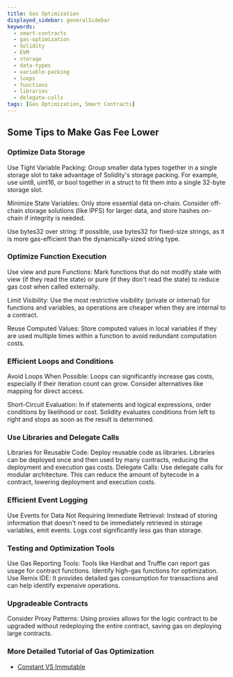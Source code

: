 ```yaml
---
title: Gas Optimization
displayed_sidebar: generalSidebar
keywords:
  - smart-contracts
  - gas-optimization
  - Solidity
  - EVM
  - storage
  - data-types
  - variable-packing
  - loops
  - functions
  - libraries
  - delegate-calls
tags: [Gas Optimization, Smart Contracts]
---
```


## Some Tips to Make Gas Fee Lower

### Optimize Data Storage
Use Tight Variable Packing: Group smaller data types together in a single storage slot to take advantage of Solidity's storage packing. For example, use uint8, uint16, or bool together in a struct to fit them into a single 32-byte storage slot.

Minimize State Variables: Only store essential data on-chain. Consider off-chain storage solutions (like IPFS) for larger data, and store hashes on-chain if integrity is needed.

Use bytes32 over string: If possible, use bytes32 for fixed-size strings, as it is more gas-efficient than the dynamically-sized string type.
### Optimize Function Execution
Use view and pure Functions: Mark functions that do not modify state with view (if they read the state) or pure (if they don't read the state) to reduce gas cost when called externally.

Limit Visibility: Use the most restrictive visibility (private or internal) for functions and variables, as operations are cheaper when they are internal to a contract.

Reuse Computed Values: Store computed values in local variables if they are used multiple times within a function to avoid redundant computation costs.
### Efficient Loops and Conditions
Avoid Loops When Possible: Loops can significantly increase gas costs, especially if their iteration count can grow. Consider alternatives like mapping for direct access.

Short-Circuit Evaluation: In if statements and logical expressions, order conditions by likelihood or cost. Solidity evaluates conditions from left to right and stops as soon as the result is determined.
### Use Libraries and Delegate Calls
Libraries for Reusable Code: Deploy reusable code as libraries. Libraries can be deployed once and then used by many contracts, reducing the deployment and execution gas costs.
Delegate Calls: Use delegate calls for modular architecture. This can reduce the amount of bytecode in a contract, lowering deployment and execution costs.
### Efficient Event Logging
Use Events for Data Not Requiring Immediate Retrieval: Instead of storing information that doesn't need to be immediately retrieved in storage variables, emit events. Logs cost significantly less gas than storage.
### Testing and Optimization Tools
Use Gas Reporting Tools: Tools like Hardhat and Truffle can report gas usage for contract functions. Identify high-gas functions for optimization.
Use Remix IDE: It provides detailed gas consumption for transactions and can help identify expensive operations.
### Upgradeable Contracts
Consider Proxy Patterns: Using proxies allows for the logic contract to be upgraded without redeploying the entire contract, saving gas on deploying large contracts.

### More Detailed Tutorial of Gas Optimization
- [Constant VS Immutable](/docs/general/build/smart-contracts/gas-optimization/constant)
